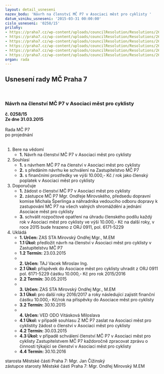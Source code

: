 ```yaml
---
layout: detail_usneseni
nazev_bodu: 'Návrh na členství MČ P7 v Asociaci měst pro cyklisty '
datum_vzniku_usneseni: '2015-03-31 00:00:00'
cislo_usneseni: '0258/15'
prilohy:
- https://praha7.cz/wp-content/uploads/councilResolution/Resolutions/26590/17-15-d%c5%afvodov%c3%a1_zpr%c3%a1va_ke_%c4%8dlenstv%c3%ad_v_asociaci.doc
- https://praha7.cz/wp-content/uploads/councilResolution/Resolutions/26590/17-15-n%c3%a1vrh_usnesen%c3%ad_rm%c4%8d__asicuace_m%c4%9bst_pro_cyklisty_zm%c4%8d.doc
- https://praha7.cz/wp-content/uploads/councilResolution/Resolutions/26590/17-15-nab%c3%addka_%c4%8dlenstv%c3%ad.pdf
- https://praha7.cz/wp-content/uploads/councilResolution/Resolutions/26590/17-15-stanovy.pdf
- https://praha7.cz/wp-content/uploads/councilResolution/Resolutions/26590/17-15-%c4%8dlenstv%c3%ad_v_asociaci.doc
- https://praha7.cz/wp-content/uploads/councilResolution/Resolutions/26590/17-15-asociace_dopis_rady.doc
organ: rada
---
```

<div id="ucUsn_pList" class="usn">
	<span><h2>Usnesení rady MČ Praha 7 </h2>
<br></span><div class="standBody">
<span><h3>Návrh na členství MČ P7 v Asociaci měst pro cyklisty </h3></span><div class="center">
		<strong>č. 0258/15</strong><br>
	</div>
<div class="center">
		<strong>Ze dne 31.03.2015</strong><br><br>
	</div>Rada MČ P7<br> po projednání<br><br><ol>
<li>Bere na vědomí<ul><li>
<strong>1.</strong> Návrh na členství MČ P7 v Asociaci měst pro cyklisty </li></ul>
</li>
<li>Souhlasí<ul>
<li>
<strong>1.</strong> s  návrhem MČ P7 na členství v Asociaci měst pro cyklisty </li>
<li>
<strong>2.</strong> s předáním návrhu ke schválení na Zastupitelstvo MČ P7</li>
<li>
<strong>3.</strong> s finančními prostředky  ve výši 10.000,- Kč / rok jako členský poplatek  v Asociaci měst pro cyklisty </li>
</ul>
</li>
<li>Doporučuje<ul>
<li>
<strong>1.</strong> žádost o členství MČ P7 v Asociaci měst pro cyklisty  </li>
<li>
<strong>2.</strong> zástupce MČ P7 Mgr. Ondřeje Mirovského, předsedu dopravní komise Michala Šperlinga a náhradníka vedoucího odboru dopravy  k zastupování MČ P7 na všech valných shromáždění a jednání Asociace měst pro cyklisty  </li>
<li>
<strong>3.</strong> schválit rozpočtové opatření na úhradu členského podílu každý rok v Asociaci měst pro cyklisty  ve výši 10.000,- Kč  na další roky, v roce 2015 bude hrazeno  z ORJ 0911, pol. 6171-5229     </li>
</ul>
</li>
<li>Ukládá<ul>
<li>
<strong>1. Určen: </strong>ZAS STA Mirovský Ondřej Mgr., M.EM</li>
<li>
<strong>1.1 Úkol: </strong>předložit návrh na členství v Asociaci měst pro cyklisty   v Zastupitelstvu MČ P7</li>
<li>
<strong>1.2 Termín: </strong>23.03.2015</li>
<li>
<strong><br>2. Určen: </strong>TAJ Vacek Miroslav Ing.</li>
<li>
<strong>2.1 Úkol: </strong>příspěvek do Asociace měst pro cyklisty uhradit z ORJ 0911 pol. 6171-5229 částku 10.000,- Kč pro rok 2015/2016</li>
<li>
<strong>2.2 Termín: </strong>30.05.2015</li>
<li>
<strong><br>3. Určen: </strong>ZAS STA Mirovský Ondřej Mgr., M.EM</li>
<li>
<strong>3.1 Úkol: </strong>pro další roky 2016/2017 a roky následující zajistit finanční částku 10.000,- Kč/rok na příspěvky do Asociace měst pro cyklisty  </li>
<li>
<strong>3.2 Termín: </strong>30.10.2015</li>
<li>
<strong><br>4. Určen: </strong>VED ODO Vitásková Miloslava</li>
<li>
<strong>4.1 Úkol: </strong>v případě souhlasu Z MČ P7 zaslat na Asociaci měst pro cyklistity žádost o členství v Asociaci měst pro cyklisty   </li>
<li>
<strong>4.2 Termín: </strong>30.03.2015</li>
<li>
<strong>4.3 Úkol: </strong>v případě schválení členství MČ P7 v Asociaci měst pro cyklisty Zastupitelstvem MČ P7 každoročně zpracovat zprávu o činnosti týkající se členství v Asociaci měst pro cyklisty  </li>
<li>
<strong>4.4 Termín: </strong>30.10.2016</li>
</ul>
</li>
</ol>starosta Městské části Praha 7: Mgr. Jan Čižinský<br>zástupce starosty Městské části Praha 7: Mgr. Ondřej Mirovský M.EM 
</div>
</div>